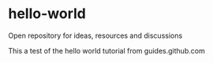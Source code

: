 # hello-world
Open repository for ideas, resources and discussions

This a test of the hello world tutorial from guides.github.com
